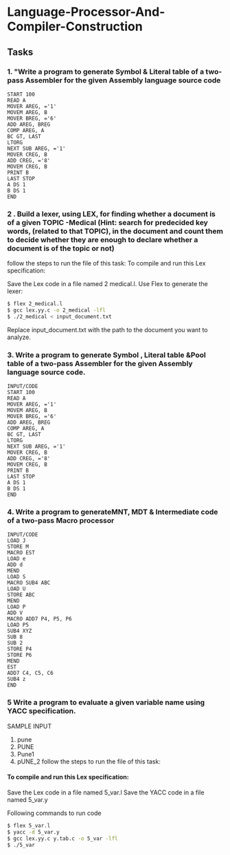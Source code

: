 # Language-Processor-And-Compiler-Construction
## Tasks

### 1.	"Write a program to generate Symbol & Literal table of a two-pass Assembler for the given Assembly language source code
```Assembly
START 100
READ A
MOVER AREG, ='1'
MOVEM AREG, B
MOVER BREG, ='6'
ADD AREG, BREG
COMP AREG, A
BC GT, LAST
LTORG
NEXT SUB AREG, ='1'
MOVER CREG, B
ADD CREG, ='8'
MOVEM CREG, B
PRINT B
LAST STOP
A DS 1
B DS 1
END
```
### 2 .	Build a lexer, using LEX, for finding whether a document is of a given TOPIC -Medical (Hint: search for predecided key words, (related to that TOPIC), in the document and count them to decide whether they are enough to declare whether a document is of the topic or not)
follow the steps to run the file of this task:
To compile and run this Lex specification:

Save the Lex code in a file named 2 medical.l.
Use Flex to generate the lexer:
```bash
$ flex 2_medical.l
$ gcc lex.yy.c -o 2_medical -lfl
$ ./2_medical < input_document.txt
```
Replace input_document.txt with the path to the document you want to analyze.

### 3.	Write a program to generate Symbol , Literal table &Pool table of a two-pass Assembler for the given Assembly language source code.
```Assembly
INPUT/CODE
START 100
READ A
MOVER AREG, ='1'
MOVEM AREG, B
MOVER BREG, ='6'
ADD AREG, BREG
COMP AREG, A
BC GT, LAST
LTORG
NEXT SUB AREG, ='1'
MOVER CREG, B
ADD CREG, ='8'
MOVEM CREG, B
PRINT B
LAST STOP
A DS 1
B DS 1
END
```

### 4.	Write a program to generateMNT, MDT & Intermediate code of a two-pass Macro processor
```Assembly
INPUT/CODE
LOAD J
STORE M
MACRO EST
LOAD e
ADD d
MEND
LOAD S
MACRO SUB4 ABC
LOAD U
STORE ABC
MEND
LOAD P
ADD V
MACRO ADD7 P4, P5, P6
LOAD P5
SUB4 XYZ
SUB 8
SUB 2
STORE P4
STORE P6
MEND
EST
ADD7 C4, C5, C6
SUB4 z
END
```

### 5 Write a program to evaluate a given variable name using YACC specification.
SAMPLE INPUT
1) pune
2) PUNE
3) Pune1
4) pUNE_2
follow the steps to run the file of this task:

#### To compile and run this Lex specification:

Save the Lex code in a file named 5_var.l
Save the YACC code in a file named 5_var.y

Following commands to run code

```bash
$ flex 5_var.l
$ yacc -d 5_var.y
$ gcc lex.yy.c y.tab.c -o 5_var -lfl
$ ./5_var

```
